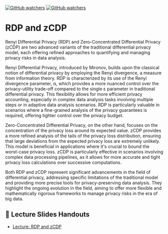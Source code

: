 [![GitHub watchers](https://img.shields.io/badge/tulip--lab-Privacy--aware--Data--Science-brightgreen)](../README.md)
[![GitHub watchers](https://img.shields.io/badge/Module-RDP--zCDP-orange)](README.md)

# RDP and zCDP

Renyi Differential Privacy (RDP) and Zero-Concentrated Differential Privacy (zCDP) are two advanced variants of the traditional differential privacy model, each offering refined approaches to quantifying and managing privacy risks in data analysis.

Renyi Differential Privacy, introduced by Mironov, builds upon the classical notion of differential privacy by employing the Renyi divergence, a measure from information theory. RDP is characterized by its use of the Renyi divergence parameter, α, which provides a more nuanced control over the privacy-utility trade-off compared to the single ε parameter in traditional differential privacy. This flexibility allows for more efficient privacy accounting, especially in complex data analysis tasks involving multiple steps or in adaptive data analysis scenarios. RDP is particularly valuable in scenarios where a fine-grained analysis of the privacy guarantees is required, offering tighter control over the privacy budget.

Zero-Concentrated Differential Privacy, on the other hand, focuses on the concentration of the privacy loss around its expected value. zCDP provides a more refined analysis of the tails of the privacy loss distribution, ensuring that large deviations from the expected privacy loss are extremely unlikely. This model is beneficial in applications where it's crucial to bound the worst-case privacy loss. zCDP is particularly effective in scenarios involving complex data processing pipelines, as it allows for more accurate and tight privacy loss calculations over successive computations.

Both RDP and zCDP represent significant advancements in the field of differential privacy, addressing specific limitations of the traditional model and providing more precise tools for privacy-preserving data analysis. They highlight the ongoing evolution in the field, aiming to offer more flexible and mathematically rigorous frameworks to manage privacy risks in the era of big data.

## :notebook_with_decorative_cover: Lecture Slides Handouts  

- [Lecture: RDP and zCDP](https://github.com/tulip-lab/handouts/blob/main/PaDS/FLIP35.pdf) 

